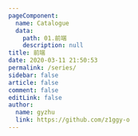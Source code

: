 ```yaml
---
pageComponent: 
  name: Catalogue
  data: 
    path: 01.前端
    description: null
title: 前端
date: 2020-03-11 21:50:53
permalink: /series/
sidebar: false
article: false
comment: false
editLink: false
author: 
  name: gyzhu
  link: https://github.com/z1ggy-o
---
```

